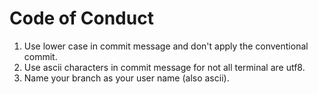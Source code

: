 # Code of Conduct

1. Use lower case in commit message and don't apply the conventional commit.
2. Use ascii characters in commit message for not all terminal are utf8.
3. Name your branch as your user name (also ascii).
